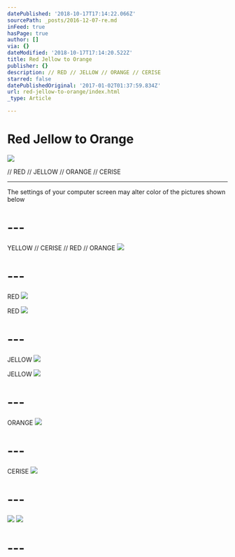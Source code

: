 ```yaml
---
datePublished: '2018-10-17T17:14:22.066Z'
sourcePath: _posts/2016-12-07-re.md
inFeed: true
hasPage: true
author: []
via: {}
dateModified: '2018-10-17T17:14:20.522Z'
title: Red Jellow to Orange
publisher: {}
description: // RED // JELLOW // ORANGE // CERISE
starred: false
datePublishedOriginal: '2017-01-02T01:37:59.834Z'
url: red-jellow-to-orange/index.html
_type: Article

---
```

# Red Jellow to Orange
![](https://the-grid-user-content.s3-us-west-2.amazonaws.com/7f5e630e-8d94-474d-920f-c19619fd64fa.jpg)

// RED // JELLOW // ORANGE // CERISE

---

The settings of your computer screen may alter color of the pictures shown below

# ---

YELLOW // CERISE // RED // ORANGE
![](https://the-grid-user-content.s3-us-west-2.amazonaws.com/e2ff4244-2048-4b2a-b164-a09ea69cb220.jpg)

# ---

RED
![](https://the-grid-user-content.s3-us-west-2.amazonaws.com/6fea07ec-a70d-47f9-bc33-9e5a65cd2b13.jpg)

RED
![](https://the-grid-user-content.s3-us-west-2.amazonaws.com/1224e1b7-4e83-4f35-a21e-b92c0067ff2e.jpg)

# ---

JELLOW
![](https://the-grid-user-content.s3-us-west-2.amazonaws.com/c5f4e84a-555e-4470-aa64-0a06da246e34.jpg)

JELLOW
![](https://the-grid-user-content.s3-us-west-2.amazonaws.com/2fe1495a-12fd-40d0-ba3a-30fb2599e04e.jpg)

# ---

ORANGE
![](https://the-grid-user-content.s3-us-west-2.amazonaws.com/ce9eee4c-fe87-4c8c-b335-9f575faa9fcd.jpg)

# ---

CERISE
![](https://the-grid-user-content.s3-us-west-2.amazonaws.com/6de1e915-57b2-4c39-aace-b3e885f475fe.jpg)

# ---
![](https://the-grid-user-content.s3-us-west-2.amazonaws.com/11aba79d-b9d6-4379-8c9e-dc89950239e7.jpg)
![](https://the-grid-user-content.s3-us-west-2.amazonaws.com/05d61951-99ac-4046-8078-38e1b4e63c37.jpg)

# ---